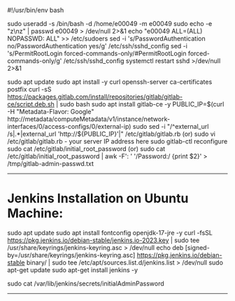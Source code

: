 #!/usr/bin/env bash

sudo useradd -s /bin/bash -d /home/e00049 -m e00049
sudo echo -e "z\nz" | passwd e00049 > /dev/null 2>&1
echo "e00049 ALL=(ALL)      NOPASSWD: ALL" >> /etc/sudoers
sed -i 's/PasswordAuthentication no/PasswordAuthentication yes/g' /etc/ssh/sshd_config
sed -i 's/PermitRootLogin forced-commands-only/#PermitRootLogin forced-commands-only/g' /etc/ssh/sshd_config
systemctl restart sshd >/dev/null 2>&1

sudo apt update
sudo apt install -y curl openssh-server ca-certificates postfix
curl -sS https://packages.gitlab.com/install/repositories/gitlab/gitlab-ce/script.deb.sh | sudo bash
sudo apt install gitlab-ce -y
PUBLIC_IP=$(curl -H "Metadata-Flavor: Google" http://metadata/computeMetadata/v1/instance/network-interfaces/0/access-configs/0/external-ip)
sudo sed -i "/^external_url /s|.*|external_url 'http://${PUBLIC_IP}'|" /etc/gitlab/gitlab.rb (or)
sudo vi /etc/gitlab/gitlab.rb - your server IP address here 
sudo gitlab-ctl reconfigure
sudo cat /etc/gitlab/initial_root_password (or)
sudo cat /etc/gitlab/initial_root_password | awk -F': ' '/Password:/ {print $2}' > /tmp/gitlab-admin-passwd.txt

-----------------------------------------------------------------

# Jenkins Installation on Ubuntu Machine:

sudo apt update
sudo apt install fontconfig openjdk-17-jre -y
curl -fsSL https://pkg.jenkins.io/debian-stable/jenkins.io-2023.key | sudo tee /usr/share/keyrings/jenkins-keyring.asc > /dev/null
echo deb [signed-by=/usr/share/keyrings/jenkins-keyring.asc] https://pkg.jenkins.io/debian-stable binary/ | sudo tee /etc/apt/sources.list.d/jenkins.list > /dev/null
sudo apt-get update 
sudo apt-get install jenkins -y 

sudo cat /var/lib/jenkins/secrets/initialAdminPassword

-----------------------------------------------------------------------

